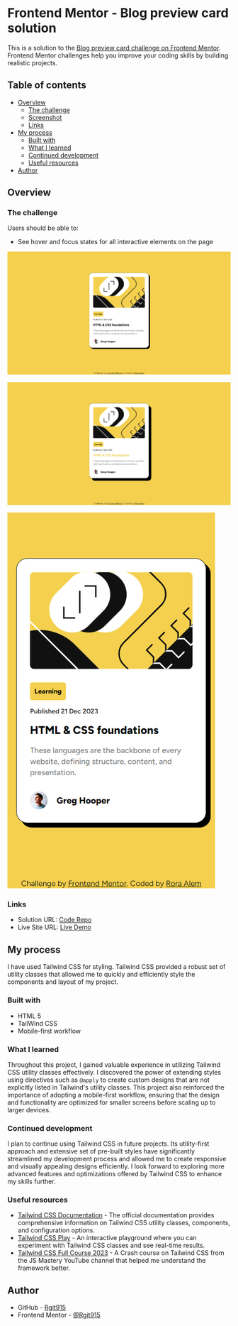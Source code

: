 # Frontend Mentor - Blog preview card solution

This is a solution to the [Blog preview card challenge on Frontend Mentor](https://www.frontendmentor.io/challenges/blog-preview-card-ckPaj01IcS). Frontend Mentor challenges help you improve your coding skills by building realistic projects.

## Table of contents

- [Overview](#overview)
  - [The challenge](#the-challenge)
  - [Screenshot](#screenshot)
  - [Links](#links)
- [My process](#my-process)
  - [Built with](#built-with)
  - [What I learned](#what-i-learned)
  - [Continued development](#continued-development)
  - [Useful resources](#useful-resources)
- [Author](#author)


## Overview

### The challenge

Users should be able to:

- See hover and focus states for all interactive elements on the page

![Desktop Preview](https://github.com/Rgit915/blog-preview-card/blob/master/assets/images/screenshots/blog-preview-card-desktop-solution-preview.png)

![Active-states Preview](https://github.com/Rgit915/blog-preview-card/blob/master/assets/images/screenshots/blog-preview-card-active-states-solution-preview.png)

![Mobile Preview](https://github.com/Rgit915/blog-preview-card/blob/master/assets/images/screenshots/blog-preview-card-mobile-solution-preview.png)


### Links

- Solution URL: [Code Repo](https://github.com/Rgit915/blog-preview-card)
- Live Site URL: [Live Demo](https://rgit915.github.io/blog-preview-card/)

## My process

I have used Tailwind CSS for styling. Tailwind CSS provided a robust set of utility classes that allowed me to quickly and efficiently style the components and layout of my project.

### Built with

- HTML 5
- TailWind CSS
- Mobile-first workflow

### What I learned

Throughout this project, I gained valuable experience in utilizing Tailwind CSS utility classes effectively. I discovered the power of extending styles using directives such as `@apply` to create custom designs that are not explicitly listed in Tailwind's utility classes. This project also reinforced the importance of adopting a mobile-first workflow, ensuring that the design and functionality are optimized for smaller screens before scaling up to larger devices.


### Continued development

I plan to continue using Tailwind CSS in future projects. Its utility-first approach and extensive set of pre-built styles have significantly streamlined my development process and allowed me to create responsive and visually appealing designs efficiently. I look forward to exploring more advanced features and optimizations offered by Tailwind CSS to enhance my skills further.


### Useful resources

- [Tailwind CSS Documentation](https://tailwindcss.com/docs) - The official documentation provides comprehensive information on Tailwind CSS utility classes, components, and configuration options.
- [Tailwind CSS Play](https://play.tailwindcss.com/) - An interactive playground where you can experiment with Tailwind CSS classes and see real-time results.
- [Tailwind CSS Full Course 2023](https://www.youtube.com/watch?v=tS7upsfuxmo) - A Crash course on Tailwind CSS from the JS Mastery YouTube channel that helped me understand the framework better.

## Author

- GitHub - [Rgit915](https://github.com/Rgit915)
- Frontend Mentor - [@Rgit915](https://www.frontendmentor.io/profile/Rgit915)
